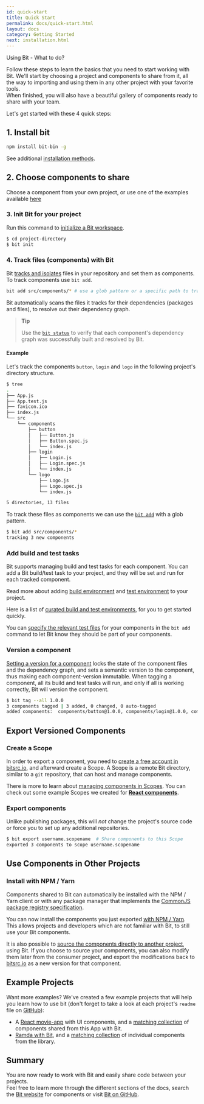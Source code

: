 ```yaml
---
id: quick-start
title: Quick Start
permalink: docs/quick-start.html
layout: docs
category: Getting Started
next: installation.html
---
```

Using Bit - What to do?

Follow these steps to learn the basics that you need to start working with Bit. 
We'll start by choosing a project and components to share from it, all the way to importing and using them in any other project with your favorite tools.  
When finished, you will also have a beautiful gallery of components ready to share with your team.

Let's get started with these 4 quick steps:

## 1. Install bit

```bash
npm install bit-bin -g
```

See additional [installation methods](/docs/installation.html).

## 2. Choose components to share

Choose a component from your own project, or use one of the examples available [here](/docs/quick-start.html#example-projects)

### 3. Init Bit for your project

Run this command to [initialize a Bit workspace](/docs/initializing-bit.html).

```bash
$ cd project-directory
$ bit init
```

### 4. Track files (components) with Bit

Bit [tracks and isolates](/docs/isolating-and-tracking-components.html) files in your repository and set them as components.  
To track components use `bit add`.

```bash
bit add src/components/* # use a glob pattern or a specific path to track multiple components or a single component.
```

Bit automatically scans the files it tracks for their dependencies (packages and files), to resolve out their dependency graph.

> **Tip**
>
> Use the [`bit status`](/docs/cli-status.html) to verify that each component's dependency graph was successfully built and resolved by Bit.

#### Example

Let's track the components `button`, `login` and `logo` in the following project's directory structure.

```bash
$ tree
.
├── App.js
├── App.test.js
├── favicon.ico
├── index.js
└── src
    └── components
        ├── button
        │   ├── Button.js
        │   ├── Button.spec.js
        │   └── index.js
        ├── login
        │   ├── Login.js
        │   ├── Login.spec.js
        │   └── index.js
        └── logo
            ├── Logo.js
            ├── Logo.spec.js
            └── index.js

5 directories, 13 files
```

To track these files as components we can use the [`bit add`](/docs/cli-add.html) with a glob pattern.

```bash
$ bit add src/components/*
tracking 3 new components
```

### Add build and test tasks

Bit supports managing build and test tasks for each component. You can add a Bit build/test task to your project, and they will be set and run for each tracked component.

Read more about adding [build environment](docs/building-components.html) and [test environment](docs/testing-components.html) to your project.

Here is a list of [curated build and test environments](https://bitsrc.io/bit/envs), for you to get started quickly.

You can [specify the relevant test files](/docs.bitsrc.io/docs/isolating-and-tracking-components.html#tracking-a-component-with-testspec-files) for your components in the `bit add` command to let Bit know they should be part of your components.

### Version a component

[Setting a version for a component](/docs/versioning-tracked-components.html) locks the state of the component files and the dependency graph, and sets a semantic version to the component, thus making each component-version immutable. When tagging a component, all its build and test tasks will run, and only if all is working correctly, Bit will version the component.

```bash
$ bit tag --all 1.0.0
3 components tagged | 3 added, 0 changed, 0 auto-tagged
added components:  components/button@1.0.0, components/login@1.0.0, components/logo@1.0.0
```

## Export Versioned Components

### Create a Scope

In order to export a component, you need to [create a free account in bitsrc.io](https://bitsrc.io/signup), and afterward create a Scope. A Scope is a remote Bit directory, similar to a `git` repository, that can host and manage components.

There is more to learn about [managing components in Scopes](/docs/organizing-components-in-scopes.html). You can check out some example Scopes we created for **[React components](https://bitsrc.io/bit/movie-app)**.

### Export components

Unlike publishing packages, this will *not* change the project's source code or force you to set up any additional repositories.

```bash
$ bit export username.scopename  # Share components to this Scope
exported 3 components to scope username.scopename
```

## Use Components in Other Projects

### Install with NPM / Yarn

Components shared to Bit can automatically be installed with the NPM / Yarn client or with any package manager that implements the [CommonJS package registry specification](http://wiki.commonjs.org/wiki/Packages/Registry).

You can now install the components you just exported [with NPM / Yarn](/docs/installing-components-with-package-managers.html). This allows projects and developers which are not familiar with Bit, to still use your Bit components.

It is also possible to [source the components directly to another project](/docs/importing-components.html), using Bit. If you choose to source your components, you can also modify them later from the consumer project, and export the modifications back to [bitsrc.io](bitsrc.io) as a new version for that component.

## Example Projects

Want more examples? We've created a few example projects that will help you learn how to use bit (don't forget to take a look at each project's `readme` file on [GitHub](github.com)):
* A [React movie-app](https://github.com/teambit/movie-app) with UI components, and a [matching collection](https://bitsrc.io/bit/movie-app) of components shared from this App with Bit.
* [Ramda with Bit](https://github.com/teambit/ramda), and a [matching collection](https://bitsrc.io/bit/ramda) of individual components from the library.

## Summary

You are now ready to work with Bit and easily share code between your projects.  
Feel free to learn more through the different sections of the docs, search the [Bit website](https://bitsrc.io) for components or visit [Bit on GitHub](https://github.com/teambit/bit). 